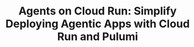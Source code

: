 ---
# Name of the event, <= 60 characters
title: "Agents on Cloud Run: Simplify Deploying Agentic Apps with Cloud Run and Pulumi"
meta_desc: Leverage Pulumi and Cloud Run to build a platform where agentic workloads can be reliably deployed.

# A featured webinar will display first in the list.
featured: false

# Webinars with unlisted as true will not be shown on the webinar list
unlisted: false

# Gated webinars will have a registration form and the user will need
# to fill out the form before viewing.
gated: false

# The layout of the landing page.
type: webinars

# External webinars will link to an external page instead of a webinar
# landing/registration page. If the webinar is external you will need
# set the 'block_external_search_index' flag to true so Google does not index
# the webinar page created.
external: true
block_external_search_index: true

# The url slug for the webinar landing page. If this is an external
# webinar, use the external URL as the value here.
url_slug: https://rsvp.withgoogle.com/events/agentic-apps-with-cloud-run-and-pulumi

# Content for the left hand side section of the page.
main:
    # Webinar title.
    title: "Agents on Cloud Run: Simplify Deploying Agentic Apps with Cloud Run and Pulumi"

    event_type: event # workshop | event

    # URL for embedding a URL for ungated webinars.
    youtube_url:

    # Sortable date. The datetime Hugo will use to sort the webinars in date order.
    sortable_date: 2025-10-29T12:00:00-00:00

    # Duration of the webinar.
    duration: 1 hour

    # "virtual" will be shown under "show virtual events only", otherwise shown as City, State (seattle, wa)
    location: virtual

    # Description of the webinar.
    description: When developers build Generative AI Apps or Agentic Apps on Google Cloud, they need a reliable experience. As a platform engineers, you must ensure that you provide the right resources with the right guardrails and also unblock developers from having to handle the underlying infrastructure. We will show you how you can leverage Pulumi and Cloud Run to build a platform where agentic workloads can be reliably deployed.

    # The webinar presenters
    presenters:

    # case-sensitive
    tags:
        level: # Beginner, Intermediate, Advanced
        topics: []
        languages: []
        clouds: []

# The right hand side form section.
form:
    # HubSpot form id.
    hubspot_form_id:
    salesforce_campaign_id:
---